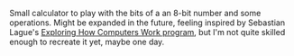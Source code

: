 Small calculator to play with the bits of a an 8-bit number and some operations.
Might be expanded in the future, feeling inspired by Sebastian Lague's [Exploring How Computers Work program](https://www.youtube.com/watch?v=QZwneRb-zqA&list=PLFt_AvWsXl0dPhqVsKt1Ni_46ARyiCGSq&ab_channel=SebastianLague), but I'm not quite skilled enough to recreate it yet, maybe one day.
